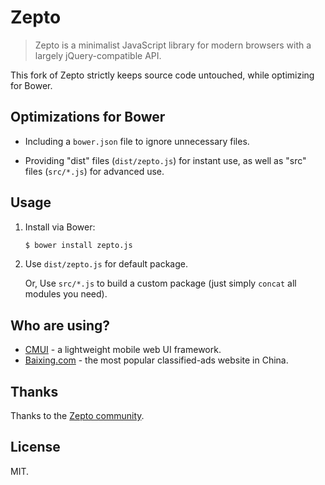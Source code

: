 # Zepto

> Zepto is a minimalist JavaScript library for modern browsers with a largely jQuery-compatible API.

This fork of Zepto strictly keeps source code untouched, while optimizing for Bower.

## Optimizations for Bower

* Including a `bower.json` file to ignore unnecessary files.

* Providing "dist" files (`dist/zepto.js`) for instant use, as well as "src" files (`src/*.js`) for advanced use.

## Usage

1. Install via Bower:

	```bash
	$ bower install zepto.js
	```

2. Use `dist/zepto.js` for default package.

	Or, Use `src/*.js` to build a custom package (just simply `concat` all modules you need).

## Who are using?

* [CMUI](https://github.com/CMUI/CMUI) - a lightweight mobile web UI framework.
* [Baixing.com](http://m.baixing.com/) - the most popular classified-ads website in China.

## Thanks

Thanks to the [Zepto community](https://github.com/madrobby/zepto).

## License

MIT.
